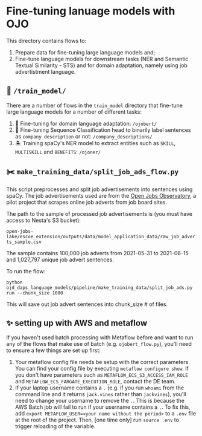 # Fine-tuning lanuage models with OJO

This directory contains flows to:

1. Prepare data for fine-tuning large language models and;
2. Fine-tune language models for downstream tasks (NER and Semantic Textual Similarity - STS) and for domain adaptation, namely using job advertistment language.

## :office: `/train_model/`

There are a number of flows in the `train_model` directory that fine-tune large language models for a number of different tasks:

1. 💠 Fine-tuning for domain language adaptation: `/ojobert/`
2. 📠 Fine-tuning Sequence Classification head to binarily label sentences as `company description` or not: `/company_descriptions/`
3. 🏝️ Training spaCy's NER model to extract entities such as `SKILL`, `MULTISKILL` and `BENEFITS`: `/ojoner/`

## :scissors: `make_training_data/split_job_ads_flow.py`

This script preprocesses and split job advertisements into sentences using spaCy. The job advertisements used are from the [Open Jobs Observatory](https://www.nesta.org.uk/project/open-jobs-observatory/), a pilot project that scrapes online job adverts from job board sites.

The path to the sample of processed job advertisements is (you must have access to Nesta's S3 bucket):

`open-jobs-lake/escoe_extension/outputs/data/model_application_data/raw_job_adverts_sample.csv`

The sample contains 100,000 job adverts from 2021-05-31 to 2021-06-15 and 1,027,797 unique job advert sentences.

To run the flow:

`python ojd_daps_language_models/pipeline/make_training_data/split_job_ads.py run --chunk_size 1000`

This will save out job advert sentences into chunk_size # of files.

## :sparkles: setting up with AWS and metaflow

If you haven't used batch processing with Metaflow before and want to run any of the flows that make use of batch (e.g. `ojobert_flow.py`), you'll need to ensure a few things are set up first:

1. Your metaflow config file needs be setup with the correct parameters. You can find your config file by executing `metaflow configure show`. If you don't have parameters such as `METAFLOW_ECS_S3_ACCESS_IAM_ROLE` and `METAFLOW_ECS_FARGATE_EXECUTION_ROLE`, contact the DE team.
2. If your laptop username contains a `.` (e.g. if you run `whoami` from the command line and it returns `jack.vines` rather than `jackvines`), you'll need to change your username to remove the `.`. This is because the AWS Batch job will fail to run if your username contains a `.`. To fix this, add `export METAFLOW_USER=<your name without the period>` to a `.env` file at the root of the project. Then, [one time only] run `source .env` to trigger reloading of the variable.
